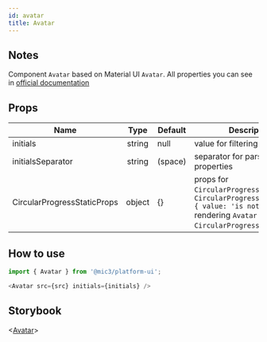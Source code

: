 ```yaml
---
id: avatar
title: Avatar
---
```


## Notes

Component `Avatar` based on Material UI `Avatar`. All properties you can see in [official documentation](https://v3.material-ui.com/api/avatar/)

## Props

Name                        |  Type  | Default | Description
--------------------------- | :----: | ------- | -------------------------------------------------------------------------------------------------------------------------------------------------------------
initials                    | string | null    | value for filtering results
initialsSeparator           | string | (space) | separator for parsing initials properties
CircularProgressStaticProps | object | {}      | props for `CircularProgressStatic`, if `CircularProgressStaticProps={ value: 'is not null' }` rendering `Avatar` will be with `CircularProgressStatic` circle

## How to use

```javascript
import { Avatar } from '@mic3/platform-ui';

<Avatar src={src} initials={initials} />
```

## Storybook

<[Avatar](/redirect?/storybook/index.html?path=/story/components-avatar--avatar)>

